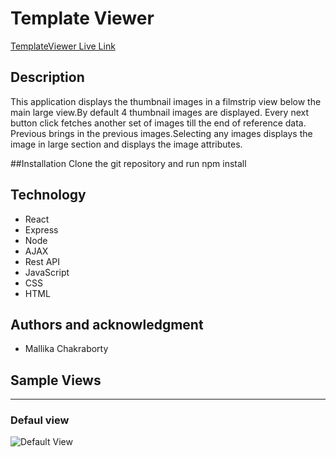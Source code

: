 # Template Viewer

[TemplateViewer Live Link](https://safe-tundra-82509.herokuapp.com/)

## Description
This application displays the thumbnail images in a filmstrip view below the main large view.By default 4 thumbnail images are displayed. Every next button click fetches another set of images till the end of reference data. Previous brings in the previous images.Selecting any images displays the image in large section and displays the image attributes.

##Installation 
Clone the git repository and run npm install

## Technology
* React
* Express
* Node
* AJAX
* Rest API 
* JavaScript
* CSS
* HTML

## Authors and acknowledgment
* Mallika Chakraborty

## Sample Views

***
### Defaul view 
![Default View](./client/public/assets/images/screenshot1.PNG)


